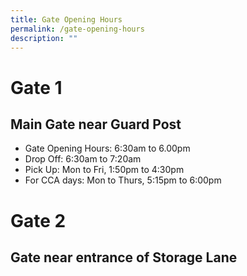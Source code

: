```yaml
---
title: Gate Opening Hours
permalink: /gate-opening-hours
description: ""
---
```

# Gate 1
## Main Gate near Guard Post

* Gate Opening Hours: 6:30am to 6.00pm
* Drop Off: 6:30am to 7:20am
* Pick Up: Mon to Fri, 1:50pm to 4:30pm
* For CCA days: Mon to Thurs, 5:15pm to 6:00pm

# Gate 2
## Gate near entrance of Storage Lane

